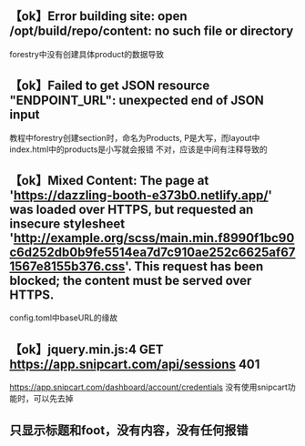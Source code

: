 ## 【ok】Error building site: open /opt/build/repo/content: no such file or directory

forestry中没有创建具体product的数据导致  

## 【ok】Failed to get JSON resource "ENDPOINT_URL": unexpected end of JSON input

教程中forestry创建section时，命名为Products, P是大写，而layout中index.html中的products是小写就会报错
不对，应该是中间有注释导致的  

## 【ok】Mixed Content: The page at 'https://dazzling-booth-e373b0.netlify.app/' was loaded over HTTPS, but requested an insecure stylesheet 'http://example.org/scss/main.min.f8990f1bc90c6d252db0b9fe5514ea7d7c910ae252c6625af671567e8155b376.css'. This request has been blocked; the content must be served over HTTPS.

config.toml中baseURL的缘故

## 【ok】jquery.min.js:4 GET https://app.snipcart.com/api/sessions 401

https://app.snipcart.com/dashboard/account/credentials
没有使用snipcart功能时，可以先去掉  

## 只显示标题和foot，没有内容，没有任何报错